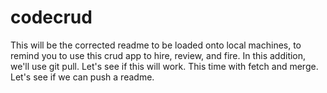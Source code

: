 # codecrud
This will be the corrected readme to be loaded onto local machines, to remind you to use this crud app to hire, review, and fire.
In this addition, we'll use git pull.
Let's see if this will work.
This time with fetch and merge.
Let's see if we can push a readme.